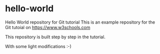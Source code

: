 # hello-world
Hello World repository for Git tutorial
This is an example repository for the Git tutoial on https://www.w3schools.com

This repository is built step by step in the tutorial. 

With some light modifications :-)
